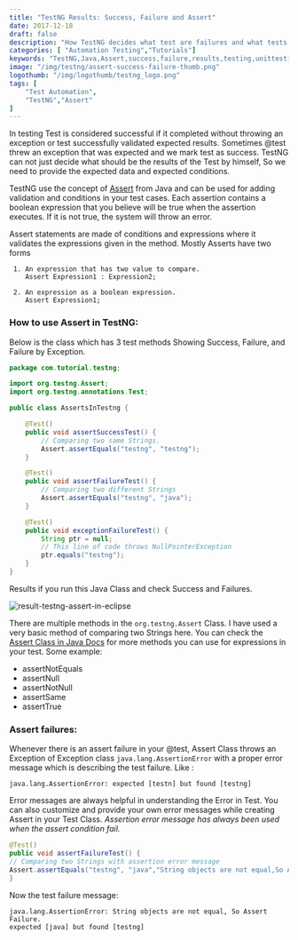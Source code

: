 ```yaml
---
title: "TestNG Results: Success, Failure and Assert"
date: 2017-12-18
draft: false
description: "How TestNG decides what test are failures and what tests are the success. How to use Assert and what are asserts in TestNG."
categories: [ "Automation Testing","Tutorials"]
keywords: "TestNG,Java,Assert,success,failure,results,testing,unittesting"
image: "/img/testng/assert-success-failure-thumb.png"
logothumb: "/img/logothumb/testng_logo.png"
tags: [
    "Test Automation",
    "TestNG","Assert"
]
---
```

In testing Test is considered successful if it completed without throwing an exception or test successfully validated expected results. Sometimes @test threw an exception that was expected and we mark test as success. TestNG can not just decide what should be the results of the Test by himself, So we need to provide the expected data and expected conditions.

TestNG use the concept of [Assert](https://docs.oracle.com/javase/8/docs/technotes/guides/language/assert.html) from Java and can be used for adding validation and conditions in your test cases. Each assertion contains a boolean expression that you believe will be true when the assertion executes. If it is not true, the system will throw an error.

Assert statements are made of conditions and expressions where it validates the expressions given in the method. Mostly Asserts have two forms

     1. An expression that has two value to compare.
        Assert Expression1 : Expression2;

     2. An expression as a boolean expression.
        Assert Expression1;

### How to use Assert in TestNG:
Below is the class which has 3 test methods Showing Success, Failure, and Failure by Exception.
```Java
package com.tutorial.testng;

import org.testng.Assert;
import org.testng.annotations.Test;

public class AssertsInTestng {

    @Test()
    public void assertSuccessTest() {
        // Comparing two same Strings.
        Assert.assertEquals("testng", "testng");
    }

    @Test()
    public void assertFailureTest() {
        // Comparing two different Strings
        Assert.assertEquals("testng", "java");
    }

    @Test()
    public void exceptionFailureTest() {
        String ptr = null;
        // This line of code throws NullPointerException
        ptr.equals("testng");
    }
}
```        
Results if you run this Java Class and check Success and Failures.

![result-testng-assert-in-eclipse](/img/testng/result-testng-assert-in-eclipse.png)

There are multiple methods in the `org.testng.Assert` Class. I have used a very basic method of comparing two Strings here. You can check the [Assert Class in Java Docs](https://jitpack.io/com/github/cbeust/testng/master-6.13.1-gf634d0a-4/javadoc/org/testng/Assert.html) for more methods you can use for expressions in your test. Some example:  

* assertNotEquals
* assertNull
* assertNotNull
* assertSame
* assertTrue

### Assert failures:

Whenever there is an assert failure in your @test, Assert Class throws an Exception of Exception class `java.lang.AssertionError` with a proper error message which is describing the test failure. Like :
```
java.lang.AssertionError: expected [testn] but found [testng]
```

Error messages are always helpful in understanding the Error in Test. You can also customize and provide your own error messages while creating Assert in your Test Class. *Assertion error message has always been used when the assert condition fail.*
```java
@Test()
public void assertFailureTest() {
// Comparing two Strings with assertion error message
Assert.assertEquals("testng", "java","String objects are not equal,So Assert Failure");
}
```
Now the test failure message:
```
java.lang.AssertionError: String objects are not equal, So Assert Failure.
expected [java] but found [testng]

```
